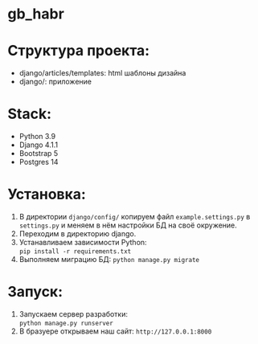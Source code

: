 # gb_habr

# Структура проекта:
- django/articles/templates: html шаблоны дизайна
- django/: приложение

# Stack:
- Python 3.9
- Django 4.1.1
- Bootstrap 5
- Postgres 14

# Установка:
1. В директории `django/config/` копируем файл `example.settings.py` в `settings.py` и меняем в нём настройки БД на своё окружение. 
2. Переходим в директорию django.
3. Устанавливаем зависимости Python:  
`pip install -r requirements.txt`
4. Выполняем миграцию БД:
`python manage.py migrate`

# Запуск: 
1. Запускаем сервер разработки:  
`python manage.py runserver`
2. В бразуере открываем наш сайт:
`http://127.0.0.1:8000`

